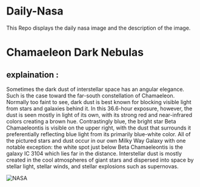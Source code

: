 # Daily-Nasa

This Repo displays the daily nasa image and the description of the image.

<!--NASA-->
# Chamaeleon Dark Nebulas
## explaination :

Sometimes the dark dust of interstellar space has an angular elegance.  Such is the case toward the far-south constellation of Chamaeleon. Normally too faint to see, dark dust is best known for blocking visible light from stars and galaxies behind it. In this 36.6-hour exposure, however, the dust is seen mostly in light of its own, with its strong red and near-infrared colors creating a brown hue. Contrastingly blue, the bright star Beta Chamaeleontis is visible on the upper right, with the dust that surrounds it preferentially reflecting blue light from its primarily blue-white color.  All of the pictured stars and dust occur in our own Milky Way Galaxy with one notable exception: the white spot just below Beta Chamaeleontis is the galaxy IC 3104 which lies far in the distance.  Interstellar dust is mostly created in the cool atmospheres of giant stars and dispersed into space by stellar light, stellar winds, and stellar explosions such as supernovas.

![NASA](https://apod.nasa.gov/apod/image/2407/VeeChamaeleon_Lee_960.jpg)
<!--/NASA-->